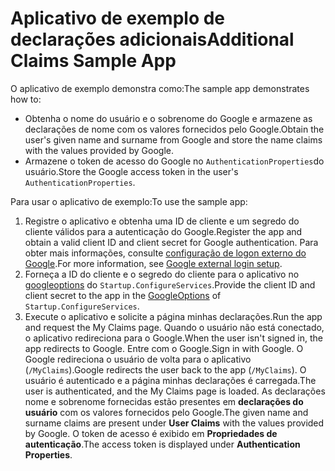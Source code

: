 # <a name="additional-claims-sample-app"></a><span data-ttu-id="1536e-101">Aplicativo de exemplo de declarações adicionais</span><span class="sxs-lookup"><span data-stu-id="1536e-101">Additional Claims Sample App</span></span>

<span data-ttu-id="1536e-102">O aplicativo de exemplo demonstra como:</span><span class="sxs-lookup"><span data-stu-id="1536e-102">The sample app demonstrates how to:</span></span>

* <span data-ttu-id="1536e-103">Obtenha o nome do usuário e o sobrenome do Google e armazene as declarações de nome com os valores fornecidos pelo Google.</span><span class="sxs-lookup"><span data-stu-id="1536e-103">Obtain the user's given name and surname from Google and store the name claims with the values provided by Google.</span></span>
* <span data-ttu-id="1536e-104">Armazene o token de acesso do Google no `AuthenticationProperties`do usuário.</span><span class="sxs-lookup"><span data-stu-id="1536e-104">Store the Google access token in the user's `AuthenticationProperties`.</span></span>

<span data-ttu-id="1536e-105">Para usar o aplicativo de exemplo:</span><span class="sxs-lookup"><span data-stu-id="1536e-105">To use the sample app:</span></span>

1. <span data-ttu-id="1536e-106">Registre o aplicativo e obtenha uma ID de cliente e um segredo do cliente válidos para a autenticação do Google.</span><span class="sxs-lookup"><span data-stu-id="1536e-106">Register the app and obtain a valid client ID and client secret for Google authentication.</span></span> <span data-ttu-id="1536e-107">Para obter mais informações, consulte [configuração de logon externo do Google](https://docs.microsoft.com/aspnet/core/security/authentication/social/google-logins).</span><span class="sxs-lookup"><span data-stu-id="1536e-107">For more information, see [Google external login setup](https://docs.microsoft.com/aspnet/core/security/authentication/social/google-logins).</span></span>
1. <span data-ttu-id="1536e-108">Forneça a ID do cliente e o segredo do cliente para o aplicativo no [googleoptions](https://docs.microsoft.com/dotnet/api/microsoft.aspnetcore.authentication.google.googleoptions) do `Startup.ConfigureServices`.</span><span class="sxs-lookup"><span data-stu-id="1536e-108">Provide the client ID and client secret to the app in the [GoogleOptions](https://docs.microsoft.com/dotnet/api/microsoft.aspnetcore.authentication.google.googleoptions) of `Startup.ConfigureServices`.</span></span>
1. <span data-ttu-id="1536e-109">Execute o aplicativo e solicite a página minhas declarações.</span><span class="sxs-lookup"><span data-stu-id="1536e-109">Run the app and request the My Claims page.</span></span> <span data-ttu-id="1536e-110">Quando o usuário não está conectado, o aplicativo redireciona para o Google.</span><span class="sxs-lookup"><span data-stu-id="1536e-110">When the user isn't signed in, the app redirects to Google.</span></span> <span data-ttu-id="1536e-111">Entre com o Google.</span><span class="sxs-lookup"><span data-stu-id="1536e-111">Sign in with Google.</span></span> <span data-ttu-id="1536e-112">O Google redireciona o usuário de volta para o aplicativo (`/MyClaims`).</span><span class="sxs-lookup"><span data-stu-id="1536e-112">Google redirects the user back to the app (`/MyClaims`).</span></span> <span data-ttu-id="1536e-113">O usuário é autenticado e a página minhas declarações é carregada.</span><span class="sxs-lookup"><span data-stu-id="1536e-113">The user is authenticated, and the My Claims page is loaded.</span></span> <span data-ttu-id="1536e-114">As declarações nome e sobrenome fornecidas estão presentes em **declarações do usuário** com os valores fornecidos pelo Google.</span><span class="sxs-lookup"><span data-stu-id="1536e-114">The given name and surname claims are present under **User Claims** with the values provided by Google.</span></span> <span data-ttu-id="1536e-115">O token de acesso é exibido em **Propriedades de autenticação**.</span><span class="sxs-lookup"><span data-stu-id="1536e-115">The access token is displayed under **Authentication Properties**.</span></span>
